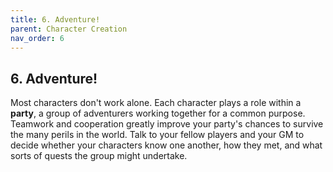 ```yaml
---
title: 6. Adventure!
parent: Character Creation
nav_order: 6
---
```


## 6. Adventure!
Most characters don't work alone. Each character plays a role within a **party**, a group of adventurers working together for a common purpose. Teamwork and cooperation greatly improve your party's chances to survive the many perils in the world. Talk to your fellow players and your GM to decide whether your characters know one another, how they met, and what sorts of quests the group might undertake.
